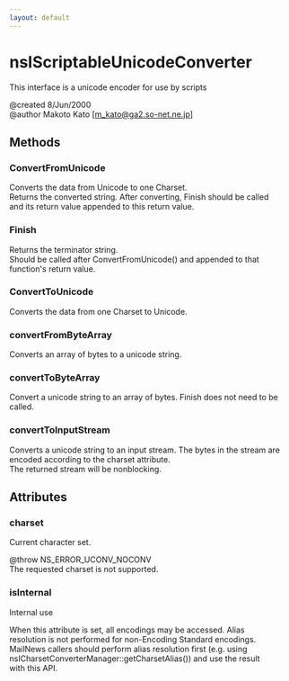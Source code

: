 ```yaml
---
layout: default
---
```


# nsIScriptableUnicodeConverter #
  
This interface is a unicode encoder for use by scripts  
  
@created         8/Jun/2000  
@author          Makoto Kato [m_kato@ga2.so-net.ne.jp]  
  

## Methods ##

### ConvertFromUnicode ###
  
Converts the data from Unicode to one Charset.  
Returns the converted string. After converting, Finish should be called  
and its return value appended to this return value.  
  

### Finish ###
  
Returns the terminator string.  
Should be called after ConvertFromUnicode() and appended to that  
function's return value.  
  

### ConvertToUnicode ###
  
Converts the data from one Charset to Unicode.  
  

### convertFromByteArray ###
  
Converts an array of bytes to a unicode string.  
  

### convertToByteArray ###
  
Convert a unicode string to an array of bytes. Finish does not need to be  
called.  
  

### convertToInputStream ###
  
Converts a unicode string to an input stream. The bytes in the stream are  
encoded according to the charset attribute.  
The returned stream will be nonblocking.  
  

## Attributes ##

### charset ###
  
Current character set.  
  
@throw NS_ERROR_UCONV_NOCONV  
       The requested charset is not supported.  
  

### isInternal ###
  
Internal use  
  
When this attribute is set, all encodings may be accessed. Alias  
resolution is not performed for non-Encoding Standard encodings.  
MailNews callers should perform alias resolution first (e.g. using  
nsICharsetConverterManager::getCharsetAlias()) and use the result  
with this API.  
  
